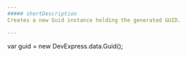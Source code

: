 ```yaml
---
##### shortDescription
Creates a new Guid instance holding the generated GUID.

---
```

<!--JavaScript-->var guid = new DevExpress.data.Guid();